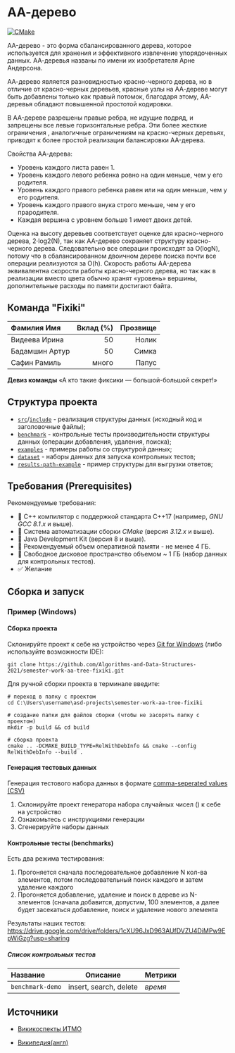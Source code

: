 # АА-дерево

[![CMake](https://github.com/Algorithms-and-Data-Structures-2021/semester-work-aa-tree-fixiki/actions/workflows/cmake.yml/badge.svg)](https://github.com/Algorithms-and-Data-Structures-2021/semester-work-aa-tree-fixiki/actions/workflows/cmake.yml)

AA-дерево  - это форма сбалансированного дерева, которое используется для хранения и эффективного извлечение упорядоченных данных. АА-деревья названы по имени их изобретателя Арне Андерсона.​

АА-дерево является разновидностью красно-черного дерева, но в отличие от красно-черных деревьев, красные узлы на АА-дереве могут быть добавлены только как правый потомок, благодаря этому, АА-деревья обладают повышенной простотой кодировки.

В AA-дереве разрешены правые ребра, не идущие подряд, и запрещены все левые горизонтальные ребра. Эти более жесткие ограничения , аналогичные ограничениям на красно-черных деревьях, приводят к более простой реализации балансировки AA-дерева.

Свойства АА-дерева:
- Уровень каждого листа равен 1.
- Уровень каждого левого ребенка ровно на один меньше, чем у его родителя.
- Уровень каждого правого ребенка равен или на один меньше, чем у его родителя.
- Уровень каждого правого внука строго меньше, чем у его прародителя.
- Каждая вершина с уровнем больше 1 имеет двоих детей.

Оценка на высоту деревьев соответствует оценке для красно-черного дерева, 2⋅log2(N), так как AA-дерево сохраняет структуру красно-черного дерева. Следовательно все операции происходят за O(logN), потому что в сбалансированном двоичном дереве поиска почти все операции реализуются за O(h). Скорость работы AA-дерева эквивалентна скорости работы красно-черного дерева, но так как в реализации вместо цвета обычно хранят «уровень» вершины, дополнительные расходы по памяти достигают байта.

## Команда "Fixiki"

| Фамилия Имя    | Вклад (%) | Прозвище              |
| :---           |   ---:    |  ---:                 |
| Видеева Ирина  | 50        |  Нолик                |
| Бадамшин Артур | 50        |  Симка                |
| Сафин Рамиль   | много        |  Папус                |

**Девиз команды**
«А кто такие фиксики — большой-большой секрет!»

## Структура проекта

- [`src`](src)/[`include`](include) - реализация структуры данных (исходный код и заголовочные файлы);
- [`benchmark`](benchmark) - контрольные тесты производительности структуры данных (операции добавления, удаления,
  поиска);
- [`examples`](examples) - примеры работы со структурой данных;
- [`dataset`](dataset) - наборы данных для запуска контрольных тестов;
- [`results-path-example`](results-path-example) - пример структуры для выгрузки ответов;

## Требования (Prerequisites)

Рекомендуемые требования:

- :black_square_button: С++ компилятор c поддержкой стандарта C++17 (например, _GNU GCC 8.1.x_ и выше).
- :black_square_button: Система автоматизации сборки _CMake_ (версия _3.12.x_ и выше).
- :black_square_button: Java Development Kit (версия 8 и выше).
- :black_square_button: Рекомендуемый объем оперативной памяти - не менее 4 ГБ.
- :black_square_button: Свободное дисковое пространство объемом ~ 1 ГБ (набор данных для контрольных тестов).
- :white_check_mark: Желание

## Сборка и запуск

### Пример (Windows)

#### Сборка проекта

Склонируйте проект к себе на устройство через [Git for Windows](https://gitforwindows.org/) (либо используйте
возможности IDE):

```shell
git clone https://github.com/Algorithms-and-Data-Structures-2021/semester-work-aa-tree-fixiki.git
```

Для ручной сборки проекта в терминале введите:

```shell
# переход в папку с проектом
cd C:\Users\username\asd-projects\semester-work-aa-tree-fixiki

# создание папки для файлов сборки (чтобы не засорять папку с проектом) 
mkdir -p build && cd build 

# сборка проекта
cmake .. -DCMAKE_BUILD_TYPE=RelWithDebInfo && cmake --config RelWithDebInfo --build . 
```

#### Генерация тестовых данных

Генерация тестового набора данных в
формате [comma-seperated values (CSV)](https://en.wikipedia.org/wiki/Comma-separated_values)

1) Склонируйте проект генератора набора случайных чисел () к себе на устройство 
2) Ознакомьтесь с инструкциями генерации
3) Сгенерируйте наборы данных

#### Контрольные тесты (benchmarks)

Есть два режима тестирования:
1) Прогоняется сначала последовательное добавление N кол-ва элементов, потом последовательный поиск каждого и затем удаление каждого
2) Прогоняется добавление, удаление и поиск в дереве из N-элементов (сначала добавится, допустим, 100 элементов, а далее будет засекаться добавление, поиск и удаление нового элемента

Результаты наших тестов:
https://drive.google.com/drive/folders/1cXU96JxD963AUfDVZU4DiMPw9EpWiGzg?usp=sharing

##### Список контрольных тестов

| Название                  | Описание                                | Метрики         |
| :---                      | ---                                     | :---            |
| `benchmark-demo` | insert, search, delete                  | _время_         |


## Источники
- [Викикоспекты ИТМО](https://neerc.ifmo.ru/wiki/index.php?title=AA-дерево)

- [Википедия(англ)](https://en.wikipedia.org/wiki/AA_tree)
